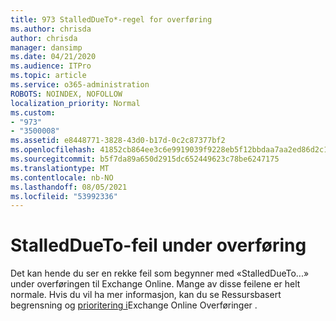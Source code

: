 ```yaml
---
title: 973 StalledDueTo*-regel for overføring
ms.author: chrisda
author: chrisda
manager: dansimp
ms.date: 04/21/2020
ms.audience: ITPro
ms.topic: article
ms.service: o365-administration
ROBOTS: NOINDEX, NOFOLLOW
localization_priority: Normal
ms.custom:
- "973"
- "3500008"
ms.assetid: e8448771-3828-43d0-b17d-0c2c87377bf2
ms.openlocfilehash: 41852cb864ee3c6e9919039f9228eb5f12bbdaa7aa2ed86d2c1b654bd84c65c9
ms.sourcegitcommit: b5f7da89a650d2915dc652449623c78be6247175
ms.translationtype: MT
ms.contentlocale: nb-NO
ms.lasthandoff: 08/05/2021
ms.locfileid: "53992336"
---
```

# <a name="stalleddueto-errors-during-migration"></a>StalledDueTo-feil under overføring

Det kan hende du ser en rekke feil som begynner med «StalledDueTo...» under overføringen til Exchange Online. Mange av disse feilene er helt normale. Hvis du vil ha mer informasjon, kan du se Ressursbasert begrensning og [prioritering i](https://techcommunity.microsoft.com/t5/exchange-team-blog/resource-based-throttling-and-prioritization-in-exchange-online/ba-p/608020)Exchange Online Overføringer .
